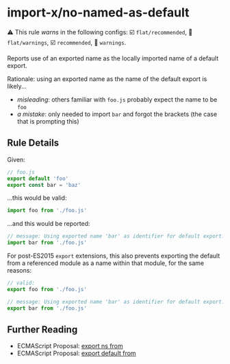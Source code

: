 # import-x/no-named-as-default

⚠️ This rule _warns_ in the following configs: ☑️ `flat/recommended`, 🚸 `flat/warnings`, ☑️ `recommended`, 🚸 `warnings`.

<!-- end auto-generated rule header -->

Reports use of an exported name as the locally imported name of a default export.

Rationale: using an exported name as the name of the default export is likely...

- _misleading_: others familiar with `foo.js` probably expect the name to be `foo`
- _a mistake_: only needed to import `bar` and forgot the brackets (the case that is prompting this)

## Rule Details

Given:

```js
// foo.js
export default 'foo'
export const bar = 'baz'
```

...this would be valid:

```js
import foo from './foo.js'
```

...and this would be reported:

```js
// message: Using exported name 'bar' as identifier for default export.
import bar from './foo.js'
```

For post-ES2015 `export` extensions, this also prevents exporting the default from a referenced module as a name within that module, for the same reasons:

```js
// valid:
export foo from './foo.js'

// message: Using exported name 'bar' as identifier for default export.
export bar from './foo.js'
```

## Further Reading

- ECMAScript Proposal: [export ns from]
- ECMAScript Proposal: [export default from]

[export ns from]: https://github.com/leebyron/ecmascript-export-ns-from
[export default from]: https://github.com/leebyron/ecmascript-export-default-from
